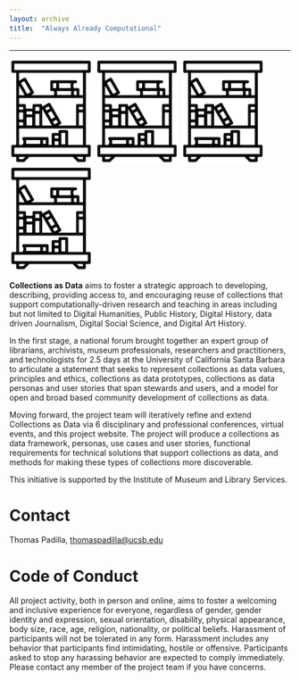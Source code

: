 ```yaml
---
layout: archive
title:  "Always Already Computational"
---
```

---
![library](images/library.png) ![library](images/library.png) ![library](images/library.png) ![library](images/library.png)

**Collections as Data** aims to foster a strategic approach to developing, describing, providing access to, and encouraging reuse of collections that support computationally-driven research and teaching in areas including but not limited to Digital Humanities, Public History, Digital History, data driven Journalism, Digital Social Science, and Digital Art History.  

In the first stage, a national forum brought together an expert group of librarians, archivists, museum professionals, researchers and practitioners, and technologists for 2.5 days at the University of California Santa Barbara to articulate a statement that seeks to represent collections as data values, principles and ethics, collections as data prototypes, collections as data personas and user stories that span stewards and users, and a model for open and broad based community development of collections as data. 

Moving forward, the project team will iteratively refine and extend Collections as Data via 6 disciplinary and professional conferences, virtual events, and this project website. The project will produce a collections as data framework, personas, use cases and user stories, functional requirements for technical solutions that support collections as data, and methods for making these types of collections more discoverable. 

This initiative is supported by the Institute of Museum and Library Services.  

# Contact

Thomas Padilla, <thomaspadilla@ucsb.edu>

# Code of Conduct

All project activity, both in person and online, aims to foster a welcoming and inclusive experience for everyone, regardless of gender, gender identity and expression, sexual orientation, disability, physical appearance, body size, race, age, religion, nationality, or political beliefs. Harassment of participants will not be tolerated in any form. Harassment includes any behavior that participants find intimidating, hostile or offensive. Participants asked to stop any harassing behavior are expected to comply immediately. Please contact any member of the project team if you have concerns.

